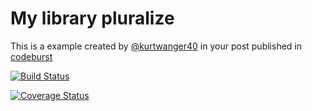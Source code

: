 # My library pluralize

This is a example created by [@kurtwanger40](https://codeburst.io/@kurtwanger40) in your post published in [codeburst](https://codeburst.io/https-chidume-nnamdi-com-npm-module-in-typescript-12b3b22f0724)

[![Build Status](https://travis-ci.org/kronos-training/my-library-typescript.svg?branch=master)](https://travis-ci.org/kronos-training/my-library-typescript)

[![Coverage Status](https://coveralls.io/repos/github/kronos-training/my-library-typescript/badge.svg?branch=master)](https://coveralls.io/github/kronos-training/my-library-typescript?branch=master)
